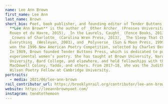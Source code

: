 ```yaml
---
name: Lee Ann Brown
first_name: Lee Ann
last_name: Brown
short_bio: Poet, book publisher, and founding editor of Tender Buttons Press,
  **Lee Ann Brown** is the author of _Other Archer_ (Presses Universitaires de
  Rouen et du Havre, 2015), _In the Laurels, Caught_ (Fence Books, 2013),
  _Crowns of Charlotte_ (Carolina Wren Press, 2013), _The Sleep That Changed
  Everything_ (Wesleyan, 2003), and _Polyverse_ (Sun & Moon Press, 1999), which
  won the 1996 New American Poetry Competition, selected by Charles Bernstein.
  In 1989, Brown founded Tender Buttons Press, which is dedicated to publishing
  experimental women’s poetry. She has taught at Brown University, Naropa
  University, Bard College, and elsewhere, and held fellowships with the
  MacDowell Colony, Yaddo, and others. From 2017–18, she was the Judith E.
  Wilson Poetry Fellow at Cambridge University.
portraits:
  - media: 2021/06/lee-ann-brown
rail_contributor_url: https://brooklynrail.org/contributor/lee-ann-brown
website: https://leeannbrownpoet.com/
instagram: tendtothemoon
---
```

